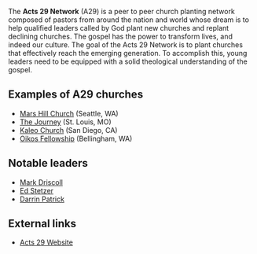 The **Acts 29 Network** (A29) is a peer to peer church planting
network composed of pastors from around the nation and world whose
dream is to help qualified leaders called by God plant new churches
and replant declining churches. The gospel has the power to
transform lives, and indeed our culture. The goal of the Acts 29
Network is to plant churches that effectively reach the emerging
generation. To accomplish this, young leaders need to be equipped
with a solid theological understanding of the gospel.

## Examples of A29 churches

-   [Mars Hill Church](http://www.marshillchurch.org) (Seattle, WA)
-   [The Journey](http://www.journeyon.net) (St. Louis, MO)
-   [Kaleo Church](http://www.kaleochurch.com/) (San Diego, CA)
-   [Oikos Fellowship](http://www.oikosfellowship.org/)
    (Bellingham, WA)

## Notable leaders

-   [Mark Driscoll](Mark_Driscoll "Mark Driscoll")
-   [Ed Stetzer](http://blogs.lifeway.com/blog/edstetzer/)
-   [Darrin Patrick](http://www.journeyon.net/darrin-patrick/)

## External links

-   [Acts 29 Website](http://www.acts29network.org)




